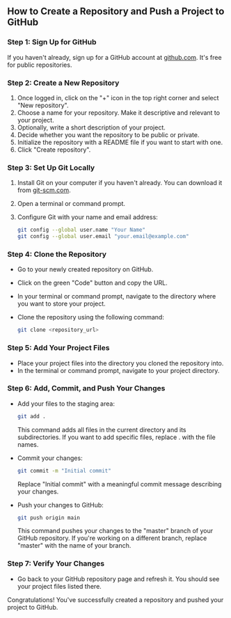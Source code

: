 ## How to Create a Repository and Push a Project to GitHub

### Step 1: Sign Up for GitHub

If you haven't already, sign up for a GitHub account at [github.com](https://github.com/). It's free for public repositories.

### Step 2: Create a New Repository

1. Once logged in, click on the "+" icon in the top right corner and select "New repository".
2. Choose a name for your repository. Make it descriptive and relevant to your project.
3. Optionally, write a short description of your project.
4. Decide whether you want the repository to be public or private.
5. Initialize the repository with a README file if you want to start with one.
6. Click "Create repository".

### Step 3: Set Up Git Locally

1. Install Git on your computer if you haven't already. You can download it from [git-scm.com](https://git-scm.com/).
2. Open a terminal or command prompt.
3. Configure Git with your name and email address:

   ```bash
   git config --global user.name "Your Name"
   git config --global user.email "your.email@example.com"
   ```

### Step 4: Clone the Repository

- Go to your newly created repository on GitHub.
- Click on the green "Code" button and copy the URL.
- In your terminal or command prompt, navigate to the directory where you want to store your project.
- Clone the repository using the following command:

   ```bash
   git clone <repository_url>
   ```

### Step 5: Add Your Project Files

- Place your project files into the directory you cloned the repository into.
- In the terminal or command prompt, navigate to your project directory.

### Step 6: Add, Commit, and Push Your Changes

- Add your files to the staging area:

   ```bash
   git add .
   ```

   This command adds all files in the current directory and its subdirectories. If you want to add specific files, replace . with the file names.

- Commit your changes:

   ```bash
   git commit -m "Initial commit"
   ```

   Replace "Initial commit" with a meaningful commit message describing your changes.

- Push your changes to GitHub:

   ```bash
   git push origin main
   ```

   This command pushes your changes to the "master" branch of your GitHub repository. If you're working on a different branch, replace "master" with the name of your branch.

### Step 7: Verify Your Changes

- Go back to your GitHub repository page and refresh it. You should see your project files listed there.

Congratulations! You've successfully created a repository and pushed your project to GitHub.
